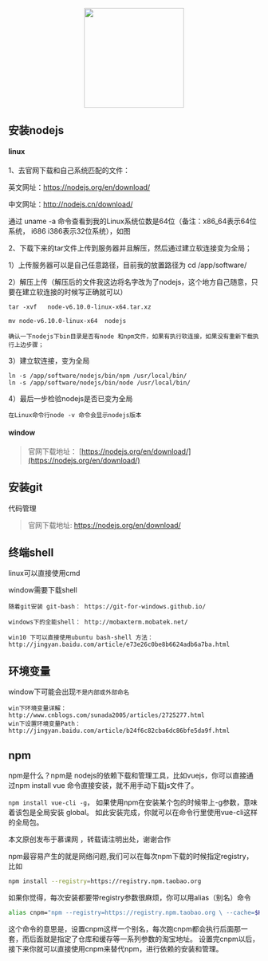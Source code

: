 <p align="center">
    <a href="http://www.shulidata.com">
        <img width="200" src="http://www.shulidata.com/image/logo.png">
    </a>
</p>

## 安装nodejs

#### linux
1、去官网下载和自己系统匹配的文件：

英文网址：https://nodejs.org/en/download/

中文网址：http://nodejs.cn/download/

通过  uname -a  命令查看到我的Linux系统位数是64位（备注：x86_64表示64位系统， i686 i386表示32位系统），如图

2、下载下来的tar文件上传到服务器并且解压，然后通过建立软连接变为全局；

1）上传服务器可以是自己任意路径，目前我的放置路径为  cd /app/software/

2）解压上传（解压后的文件我这边将名字改为了nodejs，这个地方自己随意，只要在建立软连接的时候写正确就可以）

    tar -xvf   node-v6.10.0-linux-x64.tar.xz

    mv node-v6.10.0-linux-x64  nodejs

    确认一下nodejs下bin目录是否有node 和npm文件，如果有执行软连接，如果没有重新下载执行上边步骤；

3）建立软连接，变为全局

    ln -s /app/software/nodejs/bin/npm /usr/local/bin/
    ln -s /app/software/nodejs/bin/node /usr/local/bin/


4）最后一步检验nodejs是否已变为全局

    在Linux命令行node -v 命令会显示nodejs版本


#### window
> 官网下载地址： [https://nodejs.org/en/download/](https://nodejs.org/en/download/)

## 安装git
代码管理

> 官网下载地址: https://nodejs.org/en/download/

## 终端shell
linux可以直接使用cmd

window需要下载shell

    随着git安装 git-bash： https://git-for-windows.github.io/

    windows下的全能shell： http://mobaxterm.mobatek.net/

    win10 下可以直接使用ubuntu bash-shell 方法：http://jingyan.baidu.com/article/e73e26c0be8b6624adb6a7ba.html


## 环境变量
window下可能会出现`不是内部或外部命名`

    win下环境变量详解： http://www.cnblogs.com/sunada2005/articles/2725277.html
    win下设置环境变量Path：http://jingyan.baidu.com/article/b24f6c82cba6dc86bfe5da9f.html


## npm
npm是什么？npm是 nodejs的依赖下载和管理工具，比如vuejs，你可以直接通过npm install vue 命令直接安装，就不用手动下载js文件了。

`npm install vue-cli -g`， 如果使用npm在安装某个包的时候带上-g参数，意味着该包是全局安装 global。
如此安装完成，你就可以在命令行里使用vue-cli这样的全局包。

本文原创发布于慕课网 ，转载请注明出处，谢谢合作


npm最容易产生的就是网络问题,我们可以在每次npm下载的时候指定registry，比如
```bash
npm install --registry=https://registry.npm.taobao.org
```

如果你觉得，每次安装都要带registry参数很麻烦，你可以用alias（别名）命令
```bash
alias cnpm="npm --registry=https://registry.npm.taobao.org \ --cache=$HOME/.npm/.cache/cnpm \ --disturl=https://npm.taobao.org/dist \ --userconfig=$HOME/.cnpmrc"
```
这个命令的意思是，设置cnpm这样一个别名，每次跑cnpm都会执行后面那一套，而后面就是指定了仓库和缓存等一系列参数的淘宝地址。
设置完cnpm以后，接下来你就可以直接使用cnpm来替代npm，进行依赖的安装和管理。
